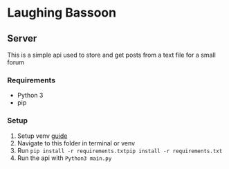 # Laughing Bassoon

## Server

This is a simple api used to store and get posts from a text file for a small forum

### Requirements

- Python 3
- pip

### Setup

1. Setup venv [guide](https://packaging.python.org/guides/installing-using-pip-and-virtual-environments/)
2. Navigate to this folder in terminal or venv
3. Run `pip install -r requirements.txtpip install -r requirements.txt`
4. Run the api with `Python3 main.py`